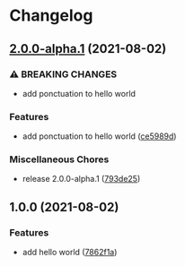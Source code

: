 # Changelog

## [2.0.0-alpha.1](https://www.github.com/hbollon/release-please-go-test/compare/v1.0.0...v2.0.0-alpha.1) (2021-08-02)


### ⚠ BREAKING CHANGES

* add ponctuation to hello world

### Features

* add ponctuation to hello world ([ce5989d](https://www.github.com/hbollon/release-please-go-test/commit/ce5989db628383f07b6391689453d82c212050d7))


### Miscellaneous Chores

* release 2.0.0-alpha.1 ([793de25](https://www.github.com/hbollon/release-please-go-test/commit/793de2540bf74aa6bba2a1e8968109d7a5b475d5))

## 1.0.0 (2021-08-02)


### Features

* add hello world ([7862f1a](https://www.github.com/hbollon/release-please-go-test/commit/7862f1a15cedbaab575ab28801a9324af98fd320))

